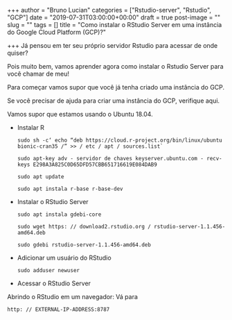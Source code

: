 +++
author = "Bruno Lucian"
categories = ["Rstudio-server", "Rstudio", "GCP"]
date = "2019-07-31T03:00:00+00:00"
draft = true
post-image = ""
slug = ""
tags = []
title = "Como instalar o RStudio Server em uma instância do Google Cloud Platform (GCP)?"

+++
Já pensou em ter seu próprio servidor Rstudio para acessar de onde quiser?

Pois muito bem, vamos aprender agora como instalar o Rstudio Server para você chamar de meu!

Para começar vamos supor que você já tenha criado uma instância do GCP.

Se você precisar de ajuda para criar uma instância do GCP, verifique aqui.

Vamos supor que estamos usando o Ubuntu 18.04.

* Instalar R

      sudo sh -c‘ echo “deb https://cloud.r-project.org/bin/linux/ubuntu bionic-cran35 /” >> / etc / apt / sources.list`

      sudo apt-key adv - servidor de chaves keyserver.ubuntu.com - recv-keys E298A3A825C0D65DFD57CBB651716619E084DAB9

      sudo apt update

      sudo apt instala r-base r-base-dev
* Instalar o RStudio Server

      sudo apt instala gdebi-core

      sudo wget https: // download2.rstudio.org / rstudio-server-1.1.456-amd64.deb

      sudo gdebi rstudio-server-1.1.456-amd64.deb
* Adicionar um usuário do RStudio

      sudo adduser newuser
* Acessar o RStudio Server

Abrindo o RStudio em um navegador: Vá para

    http: // EXTERNAL-IP-ADDRESS:8787